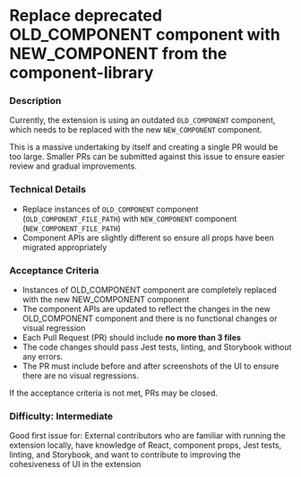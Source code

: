 <!--
Select all instances and replace the following with ticket details
- OLD_COMPONENT
- OLD_COMPONENT_FILE_PATH
- NEW_COMPONENT
- NEW_COMPONENT_FILE_PATH
-->

# Replace deprecated OLD_COMPONENT component with NEW_COMPONENT from the component-library

### Description

Currently, the extension is using an outdated `OLD_COMPONENT` component, which needs to be replaced with the new `NEW_COMPONENT` component.

This is a massive undertaking by itself and creating a single PR would be too large. Smaller PRs can be submitted against this issue to ensure easier review and gradual improvements.

### Technical Details

- Replace instances of `OLD_COMPONENT` component (`OLD_COMPONENT_FILE_PATH`) with `NEW_COMPONENT` component (`NEW_COMPONENT_FILE_PATH`)
- Component APIs are slightly different so ensure all props have been migrated appropriately

### Acceptance Criteria

- Instances of OLD_COMPONENT component are completely replaced with the new NEW_COMPONENT component
- The component APIs are updated to reflect the changes in the new OLD_COMPONENT component and there is no functional changes or visual regression
- Each Pull Request (PR) should include **no more than 3 files**
- The code changes should pass Jest tests, linting, and Storybook without any errors.
- The PR must include before and after screenshots of the UI to ensure there are no visual regressions.

If the acceptance criteria is not met, PRs may be closed.

### Difficulty: Intermediate

Good first issue for: External contributors who are familiar with running the extension locally, have knowledge of React, component props, Jest tests, linting, and Storybook, and want to contribute to improving the cohesiveness of UI in the extension
